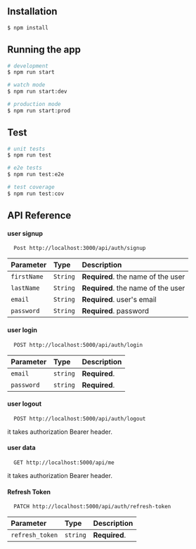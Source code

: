 ## Installation

```bash
$ npm install
```

## Running the app

```bash
# development
$ npm run start

# watch mode
$ npm run start:dev

# production mode
$ npm run start:prod
```

## Test

```bash
# unit tests
$ npm run test

# e2e tests
$ npm run test:e2e

# test coverage
$ npm run test:cov
```

## API Reference

#### user signup

```http
  Post http://localhost:3000/api/auth/signup
```

| Parameter   | Type     | Description                        |
| :---------- | :------- | :--------------------------------- |
| `firstName` | `String` | **Required**. the name of the user |
| `lastName`  | `String` | **Required**. the name of the user |
| `email`     | `String` | **Required**. user's email         |
| `password`  | `String` | **Required**. password             |

#### user login

```http
  POST http://localhost:5000/api/auth/login
```

| Parameter  | Type     | Description   |
| :--------- | :------- | :------------ |
| `email`    | `string` | **Required**. |
| `password` | `string` | **Required**. |

#### user logout

```http
  POST http://localhost:5000/api/auth/logout
```

it takes authorization Bearer header.

#### user data

```http
  GET http://localhost:5000/api/me
```

it takes authorization Bearer header.

#### Refresh Token

```http
  PATCH http://localhost:5000/api/auth/refresh-token
```

| Parameter       | Type     | Description   |
| :-------------- | :------- | :------------ |
| `refresh_token` | `string` | **Required**. |
